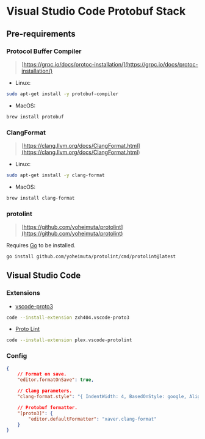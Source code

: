 # Visual Studio Code Protobuf Stack

## Pre-requirements

### Protocol Buffer Compiler

> [https://grpc.io/docs/protoc-installation/](https://grpc.io/docs/protoc-installation/)

- Linux:

```bash
sudo apt-get install -y protobuf-compiler
```

- MacOS:

```bash
brew install protobuf
```

### ClangFormat

> [https://clang.llvm.org/docs/ClangFormat.html](<https://clang.llvm.org/docs/ClangFormat.html>)

- Linux:

```bash
sudo apt-get install -y clang-format
```

- MacOS:

```bash
brew install clang-format
```

### protolint

> [https://github.com/yoheimuta/protolint](https://github.com/yoheimuta/protolint)

Requires [Go](https://go.dev/) to be installed.

```bash
go install github.com/yoheimuta/protolint/cmd/protolint@latest
```

## Visual Studio Code

### Extensions

- [vscode-proto3](https://marketplace.visualstudio.com/items?itemName=zxh404.vscode-proto3)

```bash
code --install-extension zxh404.vscode-proto3
```

- [Proto Lint](https://marketplace.visualstudio.com/items?itemName=Plex.vscode-protolint)

```bash
code --install-extension plex.vscode-protolint
```

### Config

```json
{
    // Format on save.
    "editor.formatOnSave": true,

    // Clang parameters.
    "clang-format.style": "{ IndentWidth: 4, BasedOnStyle: google, AlignConsecutiveAssignments: true }",

    // Protobuf formatter.
    "[proto3]": {
        "editor.defaultFormatter": "xaver.clang-format"
    }
}
```


